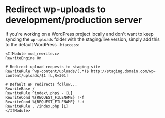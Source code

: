 # Redirect wp-uploads to development/production server

If you're working on a WordPress project locally and don't want to keep syncing
the `wp-uploads` folder with the staging/live version, simply add this to the
default WordPress `.htaccess`:

    <IfModule mod_rewrite.c>
    RewriteEngine On

    # Redirect upload requests to staging site
    RewriteRule ^wp-content/uploads/(.*)$ http://staging.domain.com/wp-content/uploads/$1 [L,R=301]

    # Default WP redirects follow...
    RewriteBase /
    RewriteRule ^index\.php$ - [L]
    RewriteCond %{REQUEST_FILENAME} !-f
    RewriteCond %{REQUEST_FILENAME} !-d
    RewriteRule . /index.php [L]
    </IfModule>
